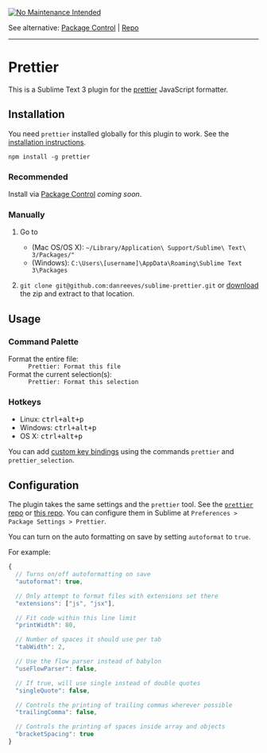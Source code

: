 [![No Maintenance Intended](http://unmaintained.tech/badge.svg)](http://unmaintained.tech/)

See alternative: [Package Control](https://packagecontrol.io/packages/JsPrettier) | [Repo](https://github.com/jonlabelle/SublimeJsPrettier)
___

# Prettier

This is a Sublime Text 3 plugin for the [prettier](https://github.com/jlongster/prettier) JavaScript formatter.

## Installation

You need `prettier` installed globally for this plugin to work. See the [installation instructions](https://github.com/jlongster/prettier#usage).

`npm install -g prettier`

### Recommended

Install via [Package Control](https://packagecontrol.io/) *coming soon*.

### Manually

1. Go to
    * (Mac OS/OS X): `~/Library/Application\ Support/Sublime\ Text\ 3/Packages/"`
    * (Windows): `C:\Users\[username]\AppData\Roaming\Sublime Text 3\Packages`

2. `git clone git@github.com:danreeves/sublime-prettier.git` or [download](https://github.com/danreeves/sublime-prettier/archive/master.zip) the zip and extract to that location.

## Usage

### Command Palette

<dl>
    <dt>Format the entire file:</dt>
    <dd><code>Prettier: Format this file</code></dd>
    <dt>Format the current selection(s):</dt>
    <dd><code>Prettier: Format this selection</code></dd>
</dl>

### Hotkeys

- Linux: <kbd>ctrl+alt+p</kbd>
- Windows: <kbd>ctrl+alt+p</kbd>
- OS X: <kbd>ctrl+alt+p</kbd>

You can add [custom key bindings](https://www.sublimetext.com/docs/3/settings.html) using the commands `prettier` and `prettier_selection`.

## Configuration

The plugin takes the same settings and the `prettier` tool. See the [`prettier` repo](https://github.com/jlongster/prettier/blob/master/src/options.js) or [this repo](https://github.com/danreeves/sublime-prettier/blob/master/Prettier.sublime-settings). You can configure them in Sublime at `Preferences > Package Settings > Prettier`.

You can turn on the auto formatting on save by setting `autoformat` to `true`.

For example:

```js
{
  // Turns on/off autoformatting on save
  "autoformat": true,

  // Only attempt to format files with extensions set there
  "extensions": ["js", "jsx"],

  // Fit code within this line limit
  "printWidth": 80,

  // Number of spaces it should use per tab
  "tabWidth": 2,

  // Use the flow parser instead of babylon
  "useFlowParser": false,

  // If true, will use single instead of double quotes
  "singleQuote": false,

  // Controls the printing of trailing commas wherever possible
  "trailingComma": false,

  // Controls the printing of spaces inside array and objects
  "bracketSpacing": true
}
```
